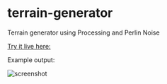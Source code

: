 # terrain-generator
Terrain generator using Processing and Perlin Noise

[Try it live here:](http://lucasdnd.github.io/terrain-generator)

Example output:

![screenshot](https://raw.github.com/lucasdnd/terrain-generator/master/example.png)

